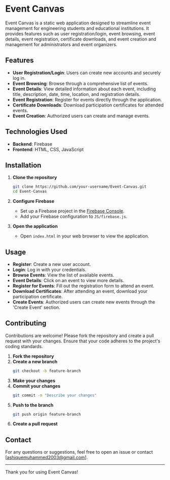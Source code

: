 # Event Canvas

Event Canvas is a static web application designed to streamline event management for engineering students and educational institutions. It provides features such as user registration/login, event browsing, event details, event registration, certificate downloads, and event creation and management for administrators and event organizers.

## Features

- **User Registration/Login**: Users can create new accounts and securely log in.
- **Event Browsing**: Browse through a comprehensive list of events.
- **Event Details**: View detailed information about each event, including title, description, date, time, location, and registration details.
- **Event Registration**: Register for events directly through the application.
- **Certificate Downloads**: Download participation certificates for attended events.
- **Event Creation**: Authorized users can create and manage events.

## Technologies Used

- **Backend**: Firebase
- **Frontend**: HTML, CSS, JavaScript

## Installation

1. **Clone the repository**
    ```bash
    git clone https://github.com/your-username/Event-Canvas.git
    cd Event-Canvas
    ```
2. **Configure Firebase**
    - Set up a Firebase project in the [Firebase Console](https://console.firebase.google.com/).
    - Add your Firebase configuration to `JS/firebase.js`.
      
3. **Open the application**
    - Open `index.html` in your web browser to view the application.

## Usage

- **Register**: Create a new user account.
- **Login**: Log in with your credentials.
- **Browse Events**: View the list of available events.
- **Event Details**: Click on an event to view more details.
- **Register for Events**: Fill out the registration form to attend an event.
- **Download Certificates**: After attending an event, download your participation certificate.
- **Create Events**: Authorized users can create new events through the 'Create Event' section.

## Contributing

Contributions are welcome! Please fork the repository and create a pull request with your changes. Ensure that your code adheres to the project's coding standards.

1. **Fork the repository**
2. **Create a new branch**
    ```bash
    git checkout -b feature-branch
    ```
3. **Make your changes**
4. **Commit your changes**
    ```bash
    git commit -m "Describe your changes"
    ```
5. **Push to the branch**
    ```bash
    git push origin feature-branch
    ```
6. **Create a pull request**

## Contact

For any questions or suggestions, feel free to open an issue or contact [ashiquemuhammed2003@gmail.com].

---

Thank you for using Event Canvas!
